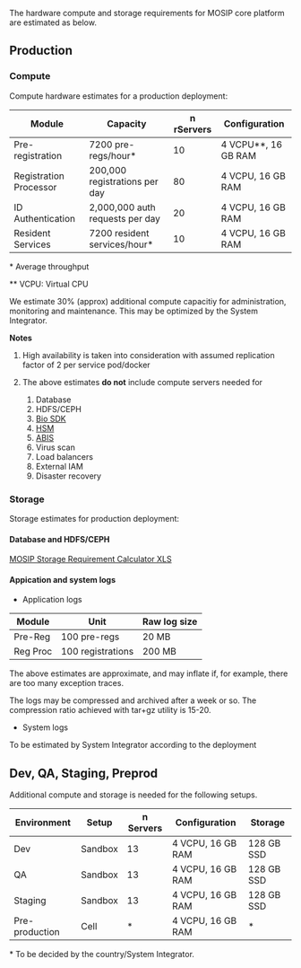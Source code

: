 The hardware compute and storage requirements for MOSIP core platform are estimated as below.

## Production
### Compute
Compute hardware estimates for a production deployment:

|Module|Capacity|n rServers|Configuration|
|---|---|---|---|
|Pre-registration | 7200 pre-regs/hour\* | 10 | 4 VCPU\**, 16 GB RAM | 
|Registration Processor | 200,000 registrations per day | 80 | 4 VCPU, 16 GB RAM| 
|ID Authentication | 2,000,000 auth requests per day | 20 | 4 VCPU, 16 GB RAM | 
|Resident Services | 7200 resident services/hour\* | 10 | 4 VCPU, 16 GB RAM | 

\* Average throughput 

\** VCPU:  Virtual CPU


We estimate 30% (approx) additional compute capacitiy for administration, monitoring and maintenance. This may be optimized by the System Integrator.

**Notes**

1. High availability is taken into consideration with assumed replication factor of 2 per service pod/docker
1. The above estimates **do not** include compute servers needed for

   1. Database
   1. HDFS/CEPH
   1. [Bio SDK](Biometric-SDK.md)
   1. [HSM](Hardware-Security-Module-HSM-Specifications.md)
   1. [ABIS](Automated-Biometric-Identification-System-ABIS.md)
   1. Virus scan
   1. Load balancers
   1. External IAM
   1. Disaster recovery 

### Storage
Storage estimates for production deployment:

#### Database and HDFS/CEPH 
[MOSIP Storage Requirement Calculator XLS]( https://github.com/mosip/documentation/blob/master/docs/_sources/hardware_sizing/MOSIP_Storage_Estimate-v1.1.xlsx)

#### Appication and system logs
* Application logs

|Module|Unit|Raw log size|
|---|---|---|
|Pre-Reg|100 pre-regs|20 MB|
|Reg Proc|100 registrations| 200 MB|

The above estimates are approximate, and may inflate if, for example, there are too many exception traces.  

The logs may be compressed and archived after a week or so.  The compression ratio achieved with tar+gz utility is 15-20.

* System logs

To be estimated by System Integrator according to the deployment

## Dev, QA, Staging, Preprod
Additional compute and storage is needed for the following setups.

| Environment | Setup | n Servers | Configuration | Storage |
|---|---|---|---|---|
| Dev | Sandbox | 13 | 4 VCPU, 16 GB RAM | 128 GB SSD|
| QA | Sandbox | 13 | 4 VCPU, 16 GB RAM | 128 GB SSD|
| Staging | Sandbox | 13 | 4 VCPU, 16 GB RAM | 128 GB SSD|
| Pre-production | Cell | * | 4 VCPU, 16 GB RAM | * |

\* To be decided by the country/System Integrator.
